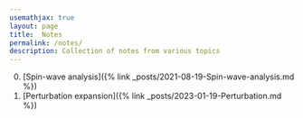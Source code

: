 ```yaml
---
usemathjax: true
layout: page
title:  Notes
permalink: /notes/
description: Collection of notes from various topics
---
```


0. [Spin-wave analysis]({% link _posts/2021-08-19-Spin-wave-analysis.md %})
0. [Perturbation expansion]({% link _posts/2023-01-19-Perturbation.md %})